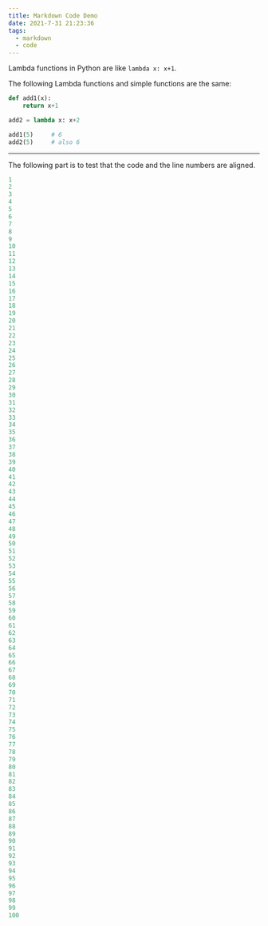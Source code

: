 ```yaml
---
title: Markdown Code Demo
date: 2021-7-31 21:23:36
tags:
  - markdown
  - code
---
```


Lambda functions in Python are like `lambda x: x+1`.

The following Lambda functions and simple functions are the same:

```py
def add1(x):
    return x+1

add2 = lambda x: x+2

add1(5)     # 6
add2(5)     # also 6
```

---

The following part is to test that the code and the line numbers are aligned.

```py
1
2
3
4
5
6
7
8
9
10
11
12
13
14
15
16
17
18
19
20
21
22
23
24
25
26
27
28
29
30
31
32
33
34
35
36
37
38
39
40
41
42
43
44
45
46
47
48
49
50
51
52
53
54
55
56
57
58
59
60
61
62
63
64
65
66
67
68
69
70
71
72
73
74
75
76
77
78
79
80
81
82
83
84
85
86
87
88
89
90
91
92
93
94
95
96
97
98
99
100
```
